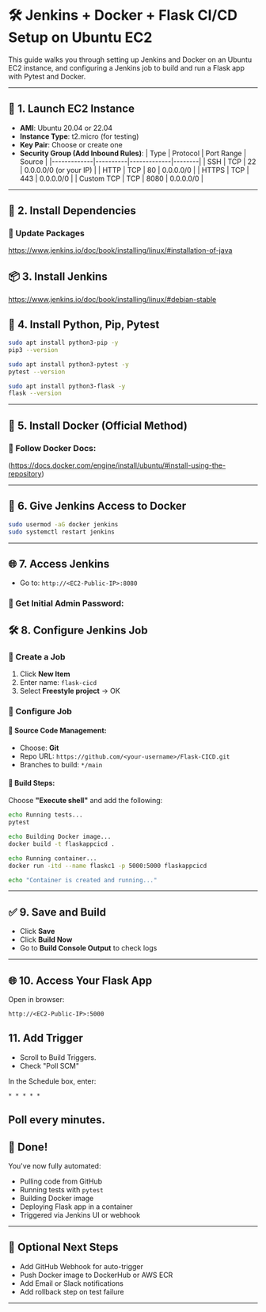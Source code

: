 
# 🛠️ Jenkins + Docker + Flask CI/CD Setup on Ubuntu EC2

This guide walks you through setting up Jenkins and Docker on an Ubuntu EC2 instance, and configuring a Jenkins job to build and run a Flask app with Pytest and Docker.

---

## 🚀 1. Launch EC2 Instance

- **AMI**: Ubuntu 20.04 or 22.04
- **Instance Type**: t2.micro (for testing)
- **Key Pair**: Choose or create one
- **Security Group (Add Inbound Rules)**:
  | Type        | Protocol | Port Range  | Source |
  |-------------|----------|-------------|--------|
  | SSH         | TCP      | 22          | 0.0.0.0/0 (or your IP) |
  | HTTP        | TCP      | 80          | 0.0.0.0/0 |
  | HTTPS       | TCP      | 443         | 0.0.0.0/0 |
  | Custom TCP  | TCP      | 8080        | 0.0.0.0/0 |

---

## 🧰 2. Install Dependencies

### 🔹 Update Packages
https://www.jenkins.io/doc/book/installing/linux/#installation-of-java

## 📦 3. Install Jenkins
https://www.jenkins.io/doc/book/installing/linux/#debian-stable


## 🐍 4. Install Python, Pip, Pytest

```bash
sudo apt install python3-pip -y
pip3 --version

sudo apt install python3-pytest -y
pytest --version

sudo apt install python3-flask -y
flask --version
```

---

## 🐳 5. Install Docker (Official Method)

### 🔹 Follow Docker Docs:

(https://docs.docker.com/engine/install/ubuntu/#install-using-the-repository)


---

## 👤 6. Give Jenkins Access to Docker

```bash
sudo usermod -aG docker jenkins
sudo systemctl restart jenkins
```

---

## 🌐 7. Access Jenkins

* Go to: `http://<EC2-Public-IP>:8080`

### 🔹 Get Initial Admin Password:

## 🛠️ 8. Configure Jenkins Job

### 🔸 Create a Job

1. Click **New Item**
2. Enter name: `flask-cicd`
3. Select **Freestyle project** → OK

### 🔸 Configure Job

#### 🔹 Source Code Management:

* Choose: **Git**
* Repo URL:
  `https://github.com/<your-username>/Flask-CICD.git`
* Branches to build:
  `*/main`

#### 🔹 Build Steps:

Choose **"Execute shell"** and add the following:

```bash
echo Running tests...
pytest

echo Building Docker image...
docker build -t flaskappcicd .

echo Running container...
docker run -itd --name flaskc1 -p 5000:5000 flaskappcicd

echo "Container is created and running..."
```

---

## ✅ 9. Save and Build

* Click **Save**
* Click **Build Now**
* Go to **Build Console Output** to check logs

---

## 🌐 10. Access Your Flask App

Open in browser:

```
http://<EC2-Public-IP>:5000
```

## 11. Add Trigger
* Scroll to Build Triggers.
* Check "Poll SCM"

In the Schedule box, enter:
```
* * * * *
```

Poll every  minutes. 
---

## 🎉 Done!

You've now fully automated:

* Pulling code from GitHub
* Running tests with `pytest`
* Building Docker image
* Deploying Flask app in a container
* Triggered via Jenkins UI or webhook

---

## 🔁 Optional Next Steps

* Add GitHub Webhook for auto-trigger
* Push Docker image to DockerHub or AWS ECR
* Add Email or Slack notifications
* Add rollback step on test failure

---
